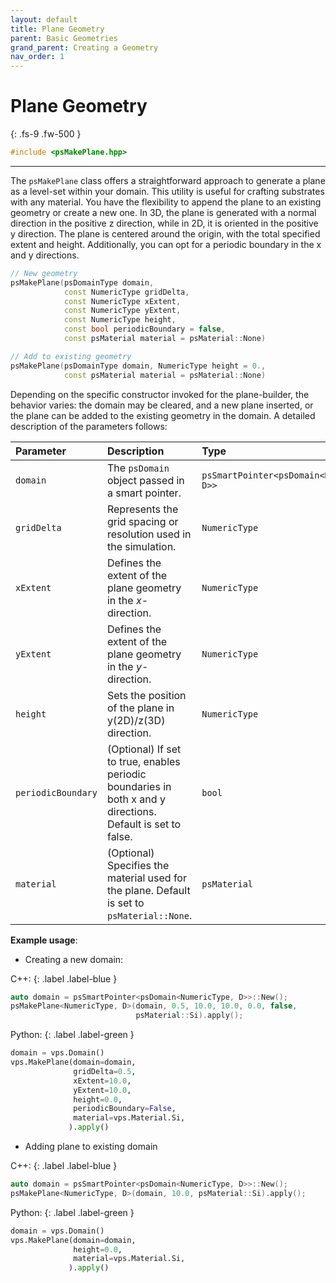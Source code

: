 ```yaml
---
layout: default
title: Plane Geometry
parent: Basic Geometries
grand_parent: Creating a Geometry
nav_order: 1
---
```


# Plane Geometry
{: .fs-9 .fw-500 }

```c++
#include <psMakePlane.hpp>
```

---

The `psMakePlane` class offers a straightforward approach to generate a plane as a level-set within your domain. This utility is useful for crafting substrates with any material. You have the flexibility to append the plane to an existing geometry or create a new one. In 3D, the plane is generated with a normal direction in the positive z direction, while in 2D, it is oriented in the positive y direction. The plane is centered around the origin, with the total specified extent and height. Additionally, you can opt for a periodic boundary in the x and y directions.

```c++
// New geometry
psMakePlane(psDomainType domain, 
            const NumericType gridDelta,
            const NumericType xExtent, 
            const NumericType yExtent,
            const NumericType height, 
            const bool periodicBoundary = false,
            const psMaterial material = psMaterial::None)

// Add to existing geometry
psMakePlane(psDomainType domain, NumericType height = 0.,
            const psMaterial material = psMaterial::None)
```

Depending on the specific constructor invoked for the plane-builder, the behavior varies: the domain may be cleared, and a new plane inserted, or the plane can be added to the existing geometry in the domain. A detailed description of the parameters follows:

| Parameter    | Description                                      | Type |
|:-------------|:-------------------------------------------------|:-------------------------------------------|
| `domain`       | The `psDomain` object passed in a smart pointer. | `psSmartPointer<psDomain<NumericType, D>>` |
| `gridDelta`    | Represents the grid spacing or resolution used in the simulation.   | `NumericType`  |
| `xExtent`           | Defines the extent of the plane geometry in the _x_-direction.     | `NumericType`   |
| `yExtent`           | Defines the extent of the plane geometry in the _y_-direction. | `NumericType`  |
| `height`      | Sets the position of the plane in y(2D)/z(3D) direction. | `NumericType` |
| `periodicBoundary` | (Optional) If set to true, enables periodic boundaries in both x and y directions. Default is set to false. | `bool` |
| `material` | (Optional) Specifies the material used for the plane. Default is set to `psMaterial::None`. | `psMaterial` |


__Example usage__:

* Creating a new domain: 

C++:
{: .label .label-blue }
```c++
auto domain = psSmartPointer<psDomain<NumericType, D>>::New();
psMakePlane<NumericType, D>(domain, 0.5, 10.0, 10.0, 0.0, false,
                            psMaterial::Si).apply();
```
Python:
{: .label .label-green }
```python
domain = vps.Domain()
vps.MakePlane(domain=domain,
              gridDelta=0.5,
              xExtent=10.0,
              yExtent=10.0,
              height=0.0,
              periodicBoundary=False,
              material=vps.Material.Si,
             ).apply()
```

* Adding plane to existing domain

C++: 
{: .label .label-blue }
```c++
auto domain = psSmartPointer<psDomain<NumericType, D>>::New();
psMakePlane<NumericType, D>(domain, 10.0, psMaterial::Si).apply();
```

Python:
{: .label .label-green }
```python
domain = vps.Domain()
vps.MakePlane(domain=domain,
              height=0.0,
              material=vps.Material.Si,
             ).apply()
```
